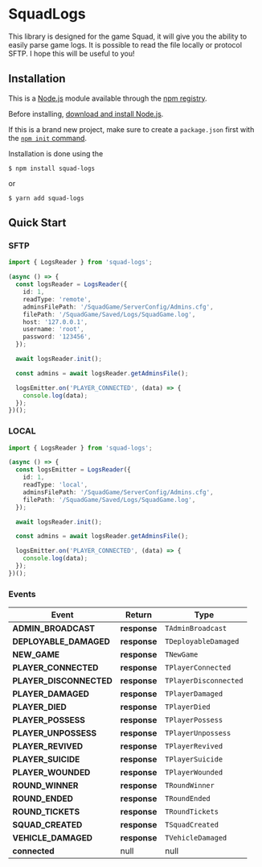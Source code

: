# SquadLogs

This library is designed for the game Squad, it will give you the ability to easily parse game logs. It is possible to read the file locally or protocol SFTP. I hope this will be useful to you!

## Installation

This is a [Node.js](https://nodejs.org/en/) module available through the
[npm registry](https://www.npmjs.com/).

Before installing, [download and install Node.js](https://nodejs.org/en/download/).

If this is a brand new project, make sure to create a `package.json` first with
the [`npm init` command](https://docs.npmjs.com/creating-a-package-json-file).

Installation is done using the

```console
$ npm install squad-logs
```

or

```console
$ yarn add squad-logs
```

## Quick Start

### SFTP

```typescript
import { LogsReader } from 'squad-logs';

(async () => {
  const logsReader = LogsReader({
    id: 1,
    readType: 'remote',
    adminsFilePath: '/SquadGame/ServerConfig/Admins.cfg',
    filePath: '/SquadGame/Saved/Logs/SquadGame.log',
    host: '127.0.0.1',
    username: 'root',
    password: '123456',
  });

  await logsReader.init();

  const admins = await logsReader.getAdminsFile();

  logsEmitter.on('PLAYER_CONNECTED', (data) => {
    console.log(data);
  });
})();
```

### LOCAL

```typescript
import { LogsReader } from 'squad-logs';

(async () => {
  const logsEmitter = LogsReader({
    id: 1,
    readType: 'local',
    adminsFilePath: '/SquadGame/ServerConfig/Admins.cfg',
    filePath: '/SquadGame/Saved/Logs/SquadGame.log',
  });

  await logsReader.init();

  const admins = await logsReader.getAdminsFile();

  logsEmitter.on('PLAYER_CONNECTED', (data) => {
    console.log(data);
  });
})();
```

### Events

| Event                   | Return       | Type                  |
| ----------------------- | ------------ | --------------------- |
| **ADMIN_BROADCAST**     | **response** | `TAdminBroadcast`     |
| **DEPLOYABLE_DAMAGED**  | **response** | `TDeployableDamaged`  |
| **NEW_GAME**            | **response** | `TNewGame`            |
| **PLAYER_CONNECTED**    | **response** | `TPlayerConnected`    |
| **PLAYER_DISCONNECTED** | **response** | `TPlayerDisconnected` |
| **PLAYER_DAMAGED**      | **response** | `TPlayerDamaged`      |
| **PLAYER_DIED**         | **response** | `TPlayerDied`         |
| **PLAYER_POSSESS**      | **response** | `TPlayerPossess`      |
| **PLAYER_UNPOSSESS**    | **response** | `TPlayerUnpossess`    |
| **PLAYER_REVIVED**      | **response** | `TPlayerRevived`      |
| **PLAYER_SUICIDE**      | **response** | `TPlayerSuicide`      |
| **PLAYER_WOUNDED**      | **response** | `TPlayerWounded`      |
| **ROUND_WINNER**        | **response** | `TRoundWinner`        |
| **ROUND_ENDED**         | **response** | `TRoundEnded`         |
| **ROUND_TICKETS**       | **response** | `TRoundTickets`       |
| **SQUAD_CREATED**       | **response** | `TSquadCreated`       |
| **VEHICLE_DAMAGED**     | **response** | `TVehicleDamaged`     |
| **connected**           | null         | null                  |
